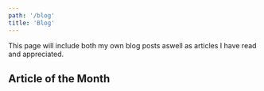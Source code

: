```yaml
---
path: '/blog'
title: 'Blog'
---
```


This page will include both my own blog posts aswell as articles I have read and appreciated.


## Article of the Month

